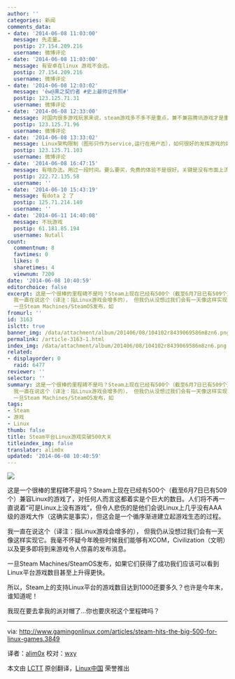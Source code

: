 ```yaml
---
author: ''
categories: 新闻
comments_data:
- date: '2014-06-08 11:03:00'
  message: 先走量…
  postip: 27.154.209.216
  username: 微博评论
- date: '2014-06-08 11:03:00'
  message: 有安卓在linux 游戏不会远。
  postip: 27.154.209.216
  username: 微博评论
- date: '2014-06-08 12:03:02'
  message: 'ēw@黒之契约者 #史上最帅证件照#'
  postip: 123.125.71.31
  username: 微博评论
- date: '2014-06-08 12:33:00'
  message: 对国内很多游戏玩家来说，steam游戏多不多不是重点，兼不兼容腾讯游戏才是重点
  postip: 123.125.71.96
  username: 微博评论
- date: '2014-06-08 13:33:02'
  message: Linux架构限制（图形只作为service,运行在用户态），如何很好的发挥游戏的效果呢？ 起码现在的大型游戏，还是很讲求画面效果的
  postip: 123.125.71.103
  username: 微博评论
- date: '2014-06-08 16:47:15'
  message: 有啥办法。用过一段时间。要么要买，免费的体验不是很好。关键是没有市面上流行的游戏。除非lol出linux版。
  postip: 222.72.135.58
  username: ''
- date: '2014-06-10 15:43:19'
  message: 有dota 2 了
  postip: 125.71.214.140
  username: ''
- date: '2014-06-11 14:40:08'
  message: 不玩游戏
  postip: 61.181.85.194
  username: Nutall
count:
  commentnum: 8
  favtimes: 0
  likes: 0
  sharetimes: 4
  viewnum: 7200
date: '2014-06-08 10:40:59'
editorchoice: false
excerpt: 这是一个很棒的里程碑不是吗？Steam上现在已经有500个（截至6月7日已有509个）兼容Linux的游戏了，对任何人而言这都着实是个巨大的数目。人们将不再一直说着可是Linux上没有游戏，但令人悲伤的是他们会说Linux上几乎没有AAA级的游戏大作（这确实是事实），但这会是一个循序渐进建立起游戏生态的过程。
  我一直在说这个（译注：指Linux游戏会增多的）， 但我仍从没想过我们会有一天像这样实现它。我毫不怀疑今年晚些时候我们能够有XCOM，Civilization（文明）以及更多即将到来游戏令人惊喜的发布消息。
  一旦Steam Machines/SteamOS发布，如
fromurl: ''
id: 3163
islctt: true
banner_img: /data/attachment/album/201406/08/104102r8439069586m8zn6.png
permalink: /article-3163-1.html
index_img: /data/attachment/album/201406/08/104102r8439069586m8zn6.png.thumb.jpg
related:
- displayorder: 0
  raid: 6477
reviewer: ''
selector: ''
summary: 这是一个很棒的里程碑不是吗？Steam上现在已经有500个（截至6月7日已有509个）兼容Linux的游戏了，对任何人而言这都着实是个巨大的数目。人们将不再一直说着可是Linux上没有游戏，但令人悲伤的是他们会说Linux上几乎没有AAA级的游戏大作（这确实是事实），但这会是一个循序渐进建立起游戏生态的过程。
  我一直在说这个（译注：指Linux游戏会增多的）， 但我仍从没想过我们会有一天像这样实现它。我毫不怀疑今年晚些时候我们能够有XCOM，Civilization（文明）以及更多即将到来游戏令人惊喜的发布消息。
  一旦Steam Machines/SteamOS发布，如
tags:
- Steam
- 游戏
- Linux
thumb: false
title: Steam平台Linux游戏突破500大关
titleindex_img: false
translator: alim0x
updated: '2014-06-08 10:40:59'
---
```


![](/data/attachment/album/201406/08/104102r8439069586m8zn6.png)


这是一个很棒的里程碑不是吗？Steam上现在已经有500个（截至6月7日已有509个）兼容Linux的游戏了，对任何人而言这都着实是个巨大的数目。人们将不再一直说着“可是Linux上没有游戏”，但令人悲伤的是他们会说Linux上几乎没有AAA级的游戏大作（这确实是事实），但这会是一个循序渐进建立起游戏生态的过程。


我一直在说这个（译注：指Linux游戏会增多的）， 但我仍从没想过我们会有一天像这样实现它。我毫不怀疑今年晚些时候我们能够有XCOM，Civilization（文明）以及更多即将到来游戏令人惊喜的发布消息。


一旦Steam Machines/SteamOS发布，如果它们获得了成功我们应该可以看到Linux平台游戏数目甚至上升得更快。


所以，Steam上的支持Linux平台的游戏数目达到1000还要多久？也许是今年末，谁知道呢！


我现在要去拿我的派对帽了...你也要庆祝这个里程碑吗？




---


via: <http://www.gamingonlinux.com/articles/steam-hits-the-big-500-for-linux-games.3849>


译者：[alim0x](https://github.com/alim0x) 校对：[wxy](https://github.com/wxy)


本文由 [LCTT](https://github.com/LCTT/TranslateProject) 原创翻译，[Linux中国](http://linux.cn/) 荣誉推出